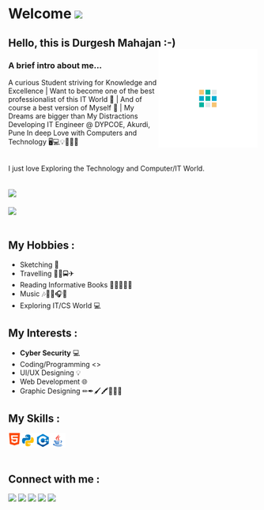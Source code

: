 # Welcome <img src="https://raw.githubusercontent.com/MartinHeinz/MartinHeinz/master/wave.gif" width="30px">

## Hello, this is Durgesh Mahajan :-) <img align="right" width="200px" src="Img/d.gif">
### A brief intro about me...
A curious Student striving for Knowledge and Excellence | Want to become one of the best professionalist of this IT World 📡 | And of course a best version of Myself 💙 | My Dreams are bigger than My Distractions
Developing IT Engineer @ DYPCOE, Akurdi, Pune
In deep Love with Computers and Technology 🖥💻💡📂📆📌

\
I just love Exploring the Technology and Computer/IT World.
</br>
<br></br>
<img src="https://github-readme-stats.vercel.app/api?username=durgeshm01722&show_icons=true&theme=radical"><br><br>
<img src="https://github-readme-stats.vercel.app/api/top-langs/?username=durgeshm01722&layout=compact">
<br></br>

## My Hobbies :
* Sketching 🎨
* Travelling 🚕🚗🚍✈
* Reading Informative Books 📕📗📘📙📒
* Music 🎶🎵🎼🎧💙
* Exploring IT/CS World 💻

## My Interests :
* **Cyber Security** 💻
* Coding/Programming <>
* UI/UX Designing 💡
* Web Development 🌐
* Graphic Designing ✏✒🖌🖍📏📐📌

## My Skills :
<img align="left"  width="25px" src="Img/html.png" >
<img align="left"  width="30px" src="Img/python.png">
<img align="left"  width="30px" src="Img/cpp.png">
<img align="left"  width="30px" src="Img/java.png">

<br>
<br></br>

## Connect with me :
[<img src="https://img.shields.io/badge/-LinkedIn-blue?style=for-the-badge">](https://www.linkedin.com/in/durgesh-mahajan-99bab0212/)
[<img src="https://img.shields.io/badge/-Github-grey?style=for-the-badge">](https://github.com/durgeshm01722)
<img src="https://img.shields.io/badge/durgeshmahajan1722%40gmail.com-Gmail-red?style=for-the-badge">
[<img src="https://img.shields.io/badge/-Instagram-orange?style=for-the-badge">](https://www.instagram.com/durgeshm01722/)
[<img src="https://img.shields.io/badge/-Facebook-informational?style=for-the-badge">](https://www.facebook.com/durgeshmahajan1722/)
